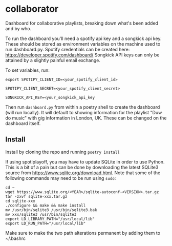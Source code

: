 # collaborator
Dashboard for collaborative playlists, breaking down what's been added and by who.

To run the dashboard you'll need a spotify api key and a songkick api key. These should be stored as environment variables on the machine used to run dashboard.py.
Spotify credentials can be created here: https://developer.spotify.com/dashboard/
Songkick API keys can only be attained by a slightly painful email exchange.

To set variables, run:

`export SPOTIPY_CLIENT_ID=<your_spotify_client_id>`

`SPOTIPY_CLIENT_SECRET=<your_spotify_client_secret>`

`SONGKICK_API_KEY=<your_songkick_api_key`

Then run `dashboard.py` from within a poetry shell to create the dashboard (will run locally). It will default to showing information for the playlist "Duw do music" with gig information in London, UK. These can be changed on the dashboard itself.

Install
-------
Install by cloning the repo and running `poetry install`

If using spotiplayoff, you may have to update SQLite in order to use Python. This is a bit of a pain but can be done by downloading the latest SQLite3 source from https://www.sqlite.org/download.html. Note that some of the following commands may need to be run using `sudo`:

```
cd ~
wget https://www.sqlite.org/<YEAR>/sqlite-autoconf-<VERSION>.tar.gz
tar -zxvf sqlite-xxx.tar.gz
cd sqlite-xxx
./configure && make && make install
mv /usr/bin/sqlite3 /usr/bin/sqlite3.bak
mv xxx/sqlite3 /usr/bin/sqlite3
export LD_LIBRARY_PATH="/usr/local/lib"
export LD_RUN_PATH="/usr/local/lib"
```

Make sure to make the two path alterations permanent by adding them to ~/.bashrc
